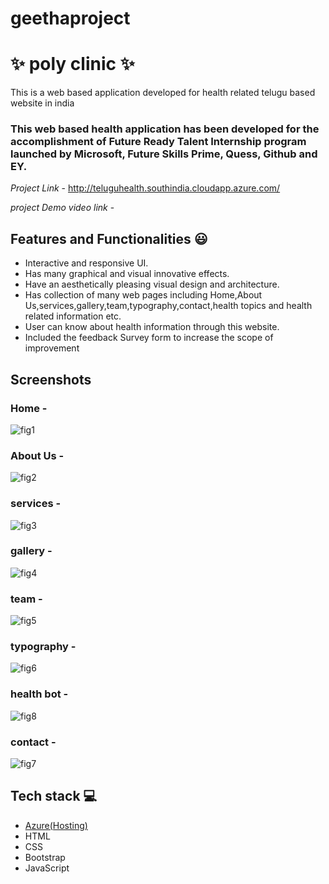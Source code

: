 # geethaproject

# ✨ poly clinic  ✨

This is a web based application developed for health related telugu based website in india

### This web based health application has been developed for the accomplishment of Future Ready Talent Internship program launched by Microsoft, Future Skills Prime, Quess, Github and EY.


*Project Link* - http://teluguhealth.southindia.cloudapp.azure.com/

*project Demo video link* -

## Features and Functionalities 😃

- Interactive and responsive UI.
- Has many graphical and visual innovative effects.
- Have an aesthetically pleasing visual design and architecture.
- Has collection of many web pages including Home,About Us,services,gallery,team,typography,contact,health topics and health related information etc.
- User can know about health information through this website.
- Included the feedback Survey form to increase the scope of improvement 

## Screenshots

 ### Home -

![fig1](https://user-images.githubusercontent.com/118436077/208357605-f2fbc0d7-5d25-4976-a14f-9b14a875cfa2.png)


   

### About Us -

![fig2](https://user-images.githubusercontent.com/118436077/208357826-a4256233-8a0c-45b5-aae0-888d1f7eaba8.png)




### services -

![fig3](https://user-images.githubusercontent.com/118436077/208358055-15766839-2331-4a29-bf1f-23e5d6d43264.png)




### gallery -
![fig4](https://user-images.githubusercontent.com/118436077/208358386-da86dd62-f039-4cc4-a810-70d9d867c2c8.png)





### team -

![fig5](https://user-images.githubusercontent.com/118436077/208358816-cb092941-3e0a-4c07-8200-af39ffae2aa5.png)





### typography -

![fig6](https://user-images.githubusercontent.com/118436077/208359139-0b0c7886-22b3-472c-8f8c-0dce772ea64c.png)



### health bot -

![fig8](https://user-images.githubusercontent.com/118436077/208359983-caccfcba-cfae-4e1a-999c-a75e7f833fa3.png)





### contact -


![fig7](https://user-images.githubusercontent.com/118436077/208359556-34822a9d-ab75-4a95-b8eb-6b91e3593dcf.png)




## Tech stack 💻

- [Azure(Hosting)](https://azure.microsoft.com/en-in/features/azure-portal/)
- HTML
- CSS
- Bootstrap
- JavaScript

